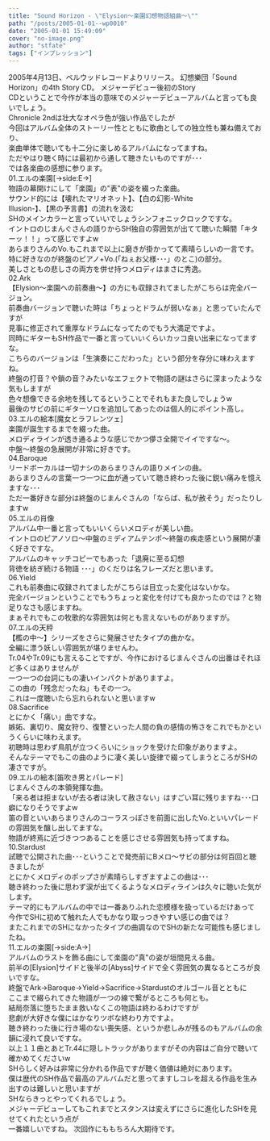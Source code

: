 ```yaml
---
title: "Sound Horizon - \"Elysion～楽園幻想物語組曲～\""
path: "/posts/2005-01-01--wp0010"
date: "2005-01-01 15:49:09"
cover: "no-image.png"
author: "stfate"
tags: ["インプレッション"]
---
```


<style type="text/css">
<!--
p {white-space: pre-wrap};
-->
</style>

2005年4月13日、ベルウッドレコードよりリリース。
幻想樂団「Sound Horizon」の4th Story CD。
メジャーデビュー後初のStory CDということで今作が本当の意味でのメジャーデビューアルバムと言っても良いでしょう。
Chronicle 2ndは壮大なオペラ色が強い作品でしたが
今回はアルバム全体のストーリー性とともに歌曲としての独立性も兼ね備えており、
楽曲単体で聴いても十二分に楽しめるアルバムになってますね。
ただやはり聴く時には最初から通して聴きたいものですが･･･
では各楽曲の感想に参ります。
<span class="topics">01.エルの楽園[→side:E→]</span>
物語の幕開けにして「楽園」の"表"の姿を綴った楽曲。
サウンド的には【壊れたマリオネット】、【白の幻影-White Illusion-】、【黒の予言書】の流れを汲む
SHのメインカラーと言っていいでしょうシンフォニックロックですな。
イントロのじまんぐさんの語りからSH独自の雰囲気が出てて聴いた瞬間「キターッ！！」って感じですよw
あらまりさんのVo.もこれまで以上に磨きが掛かってて素晴らしいの一言です。
特に好きなのが終盤のピアノ+Vo.(「ねぇお父様･･･」のとこ)の部分。
美しさともの悲しさの両方を併せ持つメロディはまさに秀逸。
<span class="topics">02.<span class="red">A</span>rk</span>
【Elysion〜楽園への前奏曲〜】の方にも収録されてましたがこちらは完全バージョン。
前奏曲バージョンで聴いた時は「ちょっとドラムが弱いなぁ」と思っていたんですが
見事に修正されて重厚なドラムになってたのでもう大満足ですよ。
同時にギターもSH作品で一番と言っていいくらいカッコ良い出来になってますな。
こちらのバージョンは「生演奏にこだわった」という部分を存分に味わえますね。
終盤の打音？や鎖の音？みたいなエフェクトで物語の謎はさらに深まったような気もしますが
色々想像できる余地を残してるということでそれもまた良しでしょうw
最後のサビの前にギターソロを追加してあったのは個人的にポイント高し。
<span class="topics">03.エルの絵本[魔女とラフレンツェ]</span>
楽園が誕生するまでを綴った曲。
メロディラインが透き通るような感じでかつ儚さ全開でイイですな〜。
中盤〜終盤の急展開が非常に好きです。
<span class="topics">04.<span class="orange">B</span>aroque</span>
リードボーカルは一切ナシのあらまりさんの語りメインの曲。
あらまりさんの言葉一つ一つに血が通っていて聴き終わった後に鋭い痛みを憶えますな･･･
ただ一番好きな部分は終盤のじまんぐさんの「<span class="red">ならば、私が赦そう</span>」だったりしますw
<span class="topics">05.エルの肖像</span>
アルバム中一番と言ってもいいくらいメロディが美しい曲。
イントロのピアノソロ〜中盤のミディアムテンポ〜終盤の疾走感という展開が凄く好きですな。
アルバムのキャッチコピーでもあった「<span class="red">退廃に至る幻想 背徳を紡ぎ続ける物語 ･･･</span>」のくだりは名フレーズだと思います。
<span class="topics">06.<span class="green">Y</span>ield</span>
これも前奏曲に収録されてましたがこちらは目立った変化はないかな。
完全バージョンということでもうちょっと変化を付けても良かったのでは？と物足りなさも感じますね。
まぁそれでもこの牧歌的な雰囲気は何とも言えないものがありますが。
<span class="topics">07.エルの天秤</span>
【檻の中〜】シリーズをさらに発展させたタイプの曲かな。
全編に漂う妖しい雰囲気が堪りませんわ。
Tr.04やTr.09にも言えることですが、今作におけるじまんぐさんの出番はそれほど多くはありませんが
一つ一つの台詞にもの凄いインパクトがありますよ。
この曲の「<span class="red">残念だったね</span>」もその一つ。
これは一度聴いたら忘れられないと思いますw
<span class="topics">08.<span class="sky">S</span>acrifice</span>
とにかく「痛い」曲ですな。
嫉妬、裏切り、魔女狩り、復讐といった人間の負の感情の怖さをこれでもかというくらいに味わえます。
初聴時は思わず鳥肌が立つくらいにショックを受けた印象がありますよ。
そんなテーマでもこの曲のように凄く美しい旋律で綴ってしまうところがSHの凄さですが。
<span class="topics">09.エルの絵本[笛吹き男とパレード]</span>
じまんぐさんの本領発揮な曲。
「<span class="red">来る者は拒まないが去る者は決して赦さない</span>」はすごい耳に残りますね･･･口癖になりそうですよw
笛の音といいあらまりさんのコーラスっぽさを前面に出したVo.といいパレードの雰囲気を醸し出してますな。
物語が終焉に近づきつつあることを感じさせる雰囲気も持ってますね。
<span class="topics">10.<span class="purple">S</span>tardust</span>
試聴で公開された曲･･･ということで発売前にBメロ〜サビの部分は何百回と聴きましたが
とにかくメロディのポップさが素晴らしすぎますよこの曲は･･･
聴き終わった後に思わず涙が出てくるようなメロディラインは久々に聴いた気がします。
テーマ的にもアルバムの中では一番ありふれた恋模様を扱っているだけあって
今作でSHに初めて触れた人でもかなり取っつきやすい感じの曲では？
またこれまでのSHになかったタイプの曲調なのでSHの新たな可能性も感じましたね。
<span class="topics">11.エルの楽園[→side:A→]</span>
アルバムのラストを飾る曲にして楽園の"真"の姿が垣間見える曲。
前半の[Elysion]サイドと後半の[Abyss]サイドで全く雰囲気の異なるところが良いですな。
終盤でArk→Baroque→Yield→Sacrifice→Stardustのオルゴール音とともに
ここまで綴られてきた物語が一つの線で繋がるところも何とも。
結局奈落に堕ちたまま救いなくこの物語は終わるわけですが
悲劇が大好きな僕にはかなりツボな終わり方ですよ。
聴き終わった後に行き場のない喪失感、というか悲しみが残るのもアルバムの余韻に浸れて良いですな。
以上１１曲とあとTr.44に隠しトラックがありますがその内容はご自分で聴いて確かめてくださいw
SHらしく好みは非常に分かれる作品ですが聴く価値は絶対にあります。
僕は歴代のSH作品で最高のアルバムだと思ってますしコレを超える作品を生み出すのは難しいと思いますが
SHならきっとやってくれるでしょう。
メジャーデビューしてもこれまでとスタンスは変えずにさらに進化したSHを見せてくれたという点が
一番嬉しいですね。
次回作にももちろん大期待です。
